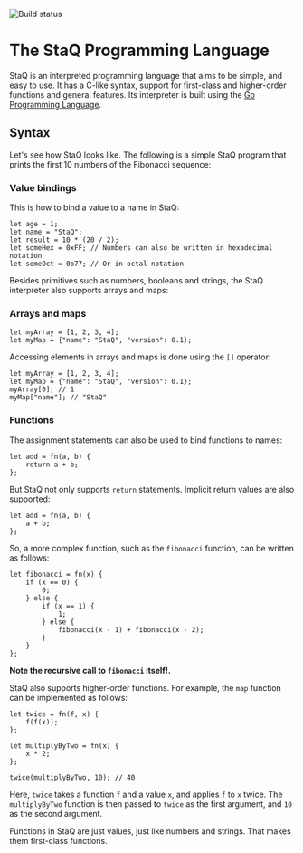 ![Build status](https://github.com/fehernandez12/staq/actions/workflows/go.yaml/badge.svg)

# The StaQ Programming Language

StaQ is an interpreted programming language that aims to be simple, and easy to use. It has a C-like syntax, support for first-class and higher-order functions and general features. Its interpreter is built using the [Go Programming Language](https://golang.org/).

## Syntax

Let's see how StaQ looks like. The following is a simple StaQ program that prints the first 10 numbers of the Fibonacci sequence:

### Value bindings

This is how to bind a value to a name in StaQ:

```
let age = 1;
let name = "StaQ";
let result = 10 * (20 / 2);
let someHex = 0xFF; // Numbers can also be written in hexadecimal notation
let someOct = 0o77; // Or in octal notation
```

Besides primitives such as numbers, booleans and strings, the StaQ interpreter also supports arrays and maps:

### Arrays and maps

```
let myArray = [1, 2, 3, 4];
let myMap = {"name": "StaQ", "version": 0.1};
```

Accessing elements in arrays and maps is done using the `[]` operator:

```
let myArray = [1, 2, 3, 4];
let myMap = {"name": "StaQ", "version": 0.1};
myArray[0]; // 1
myMap["name"]; // "StaQ"
```

### Functions

The assignment statements can also be used to bind functions to names:

```
let add = fn(a, b) {
    return a + b;
};
```

But StaQ not only supports `return` statements. Implicit return values are also supported:

```
let add = fn(a, b) {
    a + b;
};
```

So, a more complex function, such as the `fibonacci` function, can be written as follows:

```
let fibonacci = fn(x) {
    if (x == 0) {
        0;
    } else {
        if (x == 1) {
            1;
        } else {
            fibonacci(x - 1) + fibonacci(x - 2);
        }
    }
};
```

**Note the recursive call to `fibonacci` itself!.**

StaQ also supports higher-order functions. For example, the `map` function can be implemented as follows:

```
let twice = fn(f, x) {
    f(f(x));
};

let multiplyByTwo = fn(x) {
    x * 2;
};

twice(multiplyByTwo, 10); // 40
```

Here, `twice` takes a function `f` and a value `x`, and applies `f` to `x` twice. The `multiplyByTwo` function is then passed to `twice` as the first argument, and `10` as the second argument.

Functions in StaQ are just values, just like numbers and strings. That makes them first-class functions.
